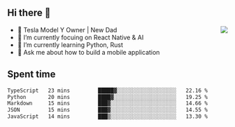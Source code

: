 ## Hi there 👋
<img align="right" src="https://github-readme-stats.vercel.app/api?username=ljunb&show_icons=true&icon_color=CE1D2D&text_color=718096&bg_color=00000000&hide_title=true&hide_border=true" />

- 🚗 Tesla Model Y Owner | New Dad
- 🔭 I’m currently focuing on React Native & AI
- 🌱 I’m currently learning Python, Rust
- 💬 Ask me about how to build a mobile application




## Spent time
<!--START_SECTION:waka-->

```txt
TypeScript   23 mins         █████▓░░░░░░░░░░░░░░░░░░░   22.16 %
Python       20 mins         ████▓░░░░░░░░░░░░░░░░░░░░   19.25 %
Markdown     15 mins         ███▓░░░░░░░░░░░░░░░░░░░░░   14.66 %
JSON         15 mins         ███▓░░░░░░░░░░░░░░░░░░░░░   14.55 %
JavaScript   14 mins         ███▒░░░░░░░░░░░░░░░░░░░░░   13.30 %
```

<!--END_SECTION:waka-->
